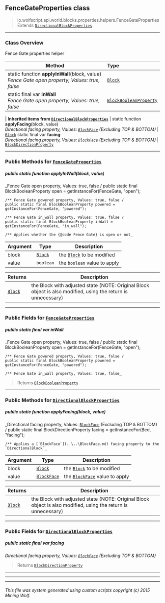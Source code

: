 ## FenceGateProperties __class__

>io.wolfscript.api.world.blocks.properties.helpers.FenceGateProperties
>Extends [`DirectionalBlockProperties`](DirectionalBlockProperties.md)

---

### Class Overview

Fence Gate properties helper

Method | Type   
--- | :--- 
static function __applyInWall__(block, value) <br> _Fence Gate open property, Values: true, false_ | [`Block`](..\..\Block.md)
static final var __inWall__ <br> _Fence Gate open property, Values: true, false_ | [`BlockBooleanProperty`](..\BlockBooleanProperty.md)
 |
__Inherited items from [`DirectionalBlockProperties`](DirectionalBlockProperties.md)__ |
static function __applyFacing__(block, value) <br> _Directional facing property, Values: [`BlockFace`](..\..\BlockFace.md) (Excluding TOP & BOTTOM)_ | [`Block`](..\..\Block.md)
static final var __facing__ <br> _Directional facing property, Values: [`BlockFace`](..\..\BlockFace.md) (Excluding TOP & BOTTOM)_ | [`BlockDirectionProperty`](..\BlockDirectionProperty.md)





---


### Public Methods for [`FenceGateProperties`](FenceGateProperties.md)

##### <a id='applyinwall'></a>public static function __applyInWall__(block, value)

_Fence Gate open property, Values: true, false /
    public static final BlockBooleanProperty open = getInstanceFor(FenceGate, "open");

    /** Fence Gate powered property, Values: true, false /
    public static final BlockBooleanProperty powered = getInstanceFor(FenceGate, "powered");

    /** Fence Gate in_wall property, Values: true, false /
    public static final BlockBooleanProperty inWall = getInstanceFor(FenceGate, "in_wall");

    /** Applies whether the {@code Fence Gate} is open or not_

Argument | Type | Description  
--- | --- | --- 
block | [`Block`](..\..\Block.md) | the [`Block`](..\..\Block.md) to be modified
value | `boolean` | the `boolean` value to apply

Returns | Description
--- | --- 
[`Block`](..\..\Block.md) | the Block with adjusted state (NOTE: Original Block object is also modified, using the return is unnecessary)


---

### Public Fields for [`FenceGateProperties`](FenceGateProperties.md)

##### <a id='inwall'></a>public static final var __inWall__

_Fence Gate open property, Values: true, false /
    public static final BlockBooleanProperty open = getInstanceFor(FenceGate, "open");

    /** Fence Gate powered property, Values: true, false /
    public static final BlockBooleanProperty powered = getInstanceFor(FenceGate, "powered");

    /** Fence Gate in_wall property, Values: true, false_

>Returns
>  [`BlockBooleanProperty`](..\BlockBooleanProperty.md)

---

### Public Methods for [`DirectionalBlockProperties`](DirectionalBlockProperties.md)

##### <a id='applyfacing'></a>public static function __applyFacing__(block, value)

_Directional facing property, Values: [`BlockFace`](..\..\BlockFace.md) (Excluding TOP & BOTTOM) /
    public static final BlockDirectionProperty facing = getInstanceFor(Bed, "facing");

    /** Applies a [`BlockFace`](..\..\BlockFace.md) facing property to the `DirectionalBlock`_

Argument | Type | Description  
--- | --- | --- 
block | [`Block`](..\..\Block.md) | the [`Block`](..\..\Block.md) to be modified
value | [`BlockFace`](..\..\BlockFace.md) | the [`BlockFace`](..\..\BlockFace.md) value to apply

Returns | Description
--- | --- 
[`Block`](..\..\Block.md) | the Block with adjusted state (NOTE: Original Block object is also modified, using the return is unnecessary)


---

### Public Fields for [`DirectionalBlockProperties`](DirectionalBlockProperties.md)

##### <a id='facing'></a>public static final var __facing__

_Directional facing property, Values: [`BlockFace`](..\..\BlockFace.md) (Excluding TOP & BOTTOM)_

>Returns
>  [`BlockDirectionProperty`](..\BlockDirectionProperty.md)

---
---


---


###### This file was system generated using custom scripts copyright (c) 2015 Mining Wolf.
	

